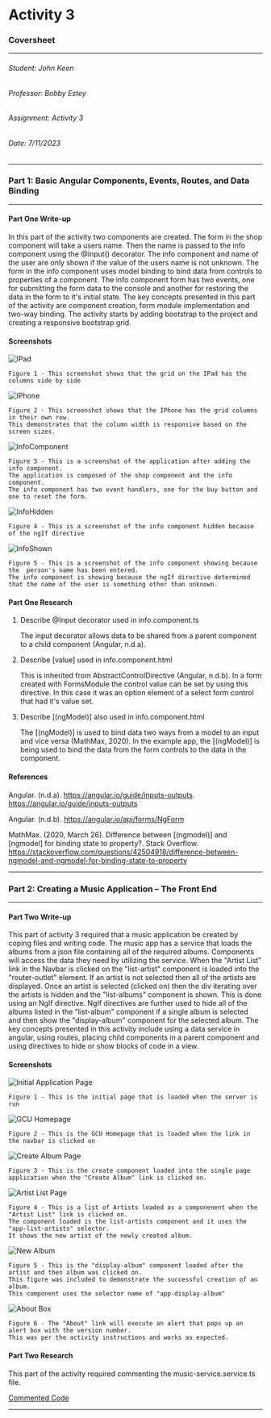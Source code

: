 # Activity 3

### Coversheet

---
###### Student: John Keen
###### Professor: Bobby Estey
###### Assignment: Activity 3
###### Date: 7/11/2023

---

### Part 1: Basic Angular Components, Events, Routes, and Data Binding

---

#### Part One Write-up

In this part of the activity two components are created.  The form in the shop component will take a users name.
Then the name is passed to the info component using the @Input() decorator.  The info component and name of the user are only shown if the value of the users name is not unknown.
The form in the info component uses model binding to bind data from controls to properties of a component.
The info component form has two events, one for submitting the form data to the console and another for restoring the data in the form to it's initial state.
The key concepts presented in this part of the activity are component creation, form module implementation and two-way binding.
The activity starts by adding bootstrap to the project and creating a responsive bootstrap grid.

#### Screenshots


![IPad](./Diagrams/Ipad.jpg)

    Figure 1 - This screenshot shows that the grid on the IPad has the columns side by side

![IPhone](./Diagrams/IPhone.jpg)
    
    Figure 2 - This screenshot shows that the IPhone has the grid columns in their own row.
    This demonstrates that the column width is responsive based on the screen sizes.

![InfoComponent](./Diagrams/InfoComponent.jpg)

    Figure 3 - This is a screenshot of the application after adding the info component.
    The application is composed of the shop component and the info component.
    The info component has two event handlers, one for the buy button and one to reset the form.

![InfoHidden](./Diagrams/InfoHidden.jpg)

    Figure 4 - This is a screenshot of the info component hidden because of the ngIf directive

![InfoShown](./Diagrams/InfoShown.jpg)

    Figure 5 - This is a screenshot of the info component showing because the  person's name has been entered.
    The info component is showing because the ngIf directive determined that the name of the user is something other than unknown.

#### Part One Research

1.	Describe @Input decorator used in info.component.ts

    The input decorator allows data to be shared from a parent component to a child component (Angular, n.d.a).

2.	Describe [value] used in info.component.html

    This is inherited from AbstractControlDirective (Angular, n.d.b).
    In a form created with FormsModule the control value can be set by using this directive.
    In this case it was an option element of a select form control that had it's value set.

3. Describe [(ngModel)] also used in info.component.html 


    The [(ngModel)] is used to bind data two ways from a model to an input and vice versa (MathMax, 2020).
    In the example app, the [(ngModel)] is being used to bind the data from the form controls to the data in the component.


#### References

Angular. (n.d.a). https://angular.io/guide/inputs-outputs. https://angular.io/guide/inputs-outputs

Angular. (n.d.b). https://angular.io/api/forms/NgForm

MathMax. (2020, March 26). Difference between [(ngmodel)] and [ngmodel] for binding state to property?. Stack Overflow. https://stackoverflow.com/questions/42504918/difference-between-ngmodel-and-ngmodel-for-binding-state-to-property

---
### Part 2: Creating a Music Application – The Front End

---

#### Part Two Write-up

This part of activity 3 required that a music application be created by coping files and writing code.
The music app has a service that loads the albums from a json file containing all of the required albums.
Components will access the data they need by utilizing the service.  When the "Artist List" link in the Navbar is clicked on the "list-artist" component is loaded
into the "router-outlet" element.  If an artist is not selected then all of the artists are displayed.
Once an artist is selected (clicked on) then the div iterating over the artists is hidden and the "list-albums" component is shown.
This is done using an NgIf directive.  NgIf directives are further used to hide all of the albums listed in the "list-album" component if a single album is selected and then
 show the "display-album" component for the selected album.  The key concepts presented in this activity include using a data service in angular, using routes, placing child components in a parent component and using directives to hide or show blocks of code in a view.


#### Screenshots

![Initial Application Page](./Diagrams/InitialPage.jpg)

    Figure 1 - This is the initial page that is loaded when the server is run

![GCU Homepage](./Diagrams/GCUHomepage.jpg)

    Figure 2 - This is the GCU Homepage that is loaded when the link in the navbar is clicked on

![Create Album Page](./Diagrams/CreateAlbumPage.jpg)

    Figure 3 - This is the create component loaded into the single page application when the "Create Album" link is clicked on.

![Artist List Page](./Diagrams/NewArtist.jpg)

    Figure 4 - This is a list of Artists loaded as a componenent when the "Artist List" link is clicked on.
    The component loaded is the list-artists component and it uses the "app-list-artists" selector.
    It shows the new artist of the newly created album.

![New Album](./Diagrams/NewAlbum.jpg)

    Figure 5 - This is the "display-album" component loaded after the artist and then album was clicked on.
    This figure was included to demonstrate the successful creation of an album.
    This component uses the selector name of "app-display-album"

![About Box](./Diagrams/AboutAlertPage.jpg)

    Figure 6 - The "About" link will execute an alert that pops up an alert box with the version number.
    This was per the activity instructions and works as expected.

#### Part Two Research

This part of the activity required commenting the music-service.service.ts file.

[Commented Code](CommentedCode.md)

---
